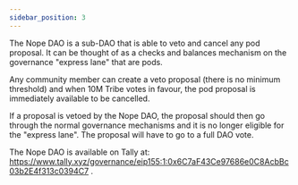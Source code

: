 ```yaml
---
sidebar_position: 3
---
```


The Nope DAO is a sub-DAO that is able to veto and cancel any pod proposal. It can be thought of as a checks and balances mechanism on the governance "express lane" that are pods.

Any community member can create a veto proposal (there is no minimum threshold) and when 10M Tribe votes in favour, the pod proposal is immediately available to be cancelled. 


If a proposal is vetoed by the Nope DAO, the proposal should then go through the normal governance mechanisms and it is no longer eligible for the "express lane". The proposal will have to go to a full DAO vote.

The Nope DAO is available on Tally at: https://www.tally.xyz/governance/eip155:1:0x6C7aF43Ce97686e0C8AcbBc03b2E4f313c0394C7 .
